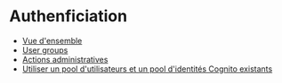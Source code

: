 # Authenficiation

- [Vue d'ensemble](1.md)
- [User groups](2.md)
- [Actions administratives](3.md)
- [Utiliser un pool d'utilisateurs et un pool d'identités Cognito existants](4.md)
